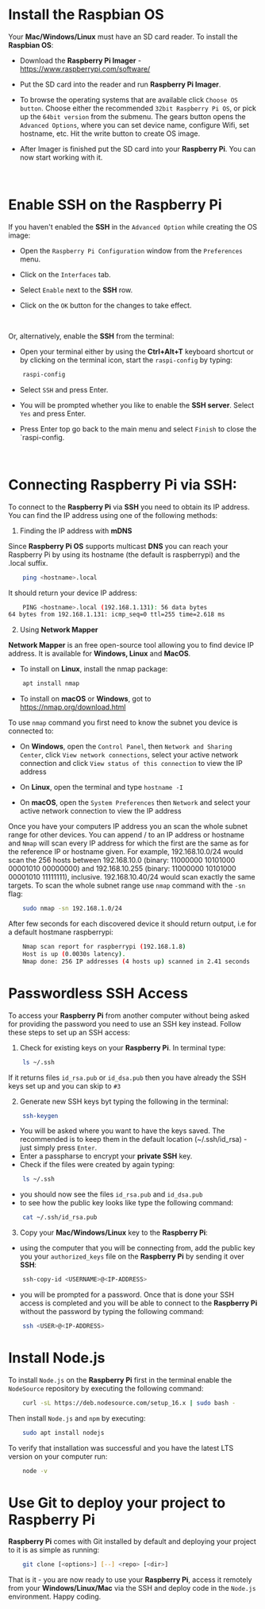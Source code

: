 # Install the Raspbian OS

Your **Mac/Windows/Linux** must have an SD card reader. To install the **Raspbian OS**:

-   Download the **Raspberry Pi Imager** - https://www.raspberrypi.com/software/
-   Put the SD card into the reader and run **Raspberry Pi Imager**.
-   To browse the operating systems that are available click `Choose OS button`. Choose either the recommended `32bit Raspberry Pi OS`, or pick up the `64bit version` from the submenu. The gears button opens the `Advanced Options`, where you can set device name, configure Wifi, set hostname, etc. Hit the write button to create OS image.
-   After Imager is finished put the SD card into your **Raspberry Pi**. You can now start working with it.

     <br />

# Enable SSH on the Raspberry Pi

If you haven't enabled the **SSH** in the `Advanced Option` while creating the OS image:

-   Open the `Raspberry Pi Configuration` window from the `Preferences` menu.

-   Click on the `Interfaces` tab.

-   Select `Enable` next to the **SSH** row.

-   Click on the `OK` button for the changes to take effect.

<br />

Or, alternatively, enable the **SSH** from the terminal:

-   Open your terminal either by using the **Ctrl+Alt+T** keyboard shortcut or by clicking on the terminal icon, start the `raspi-config` by typing:

```bash
    raspi-config
```

-   Select `SSH` and press Enter.

-   You will be prompted whether you like to enable the **SSH server**. Select `Yes` and press Enter.

-   Press Enter top go back to the main menu and select `Finish` to close the `raspi-config.

    <br />

# Connecting Raspberry Pi via SSH:

To connect to the **Raspberry Pi** via **SSH** you need to obtain its IP address. You can find the IP address using one of the following methods:

1. Finding the IP address with **mDNS**

Since **Raspberry Pi OS** supports multicast **DNS** you can reach your Raspberry Pi by using its hostname (the default is raspberrypi) and the .local suffix.

```bash
    ping <hostname>.local
```

It should return your device IP address:

```bash
    PING <hostname>.local (192.168.1.131): 56 data bytes
64 bytes from 192.168.1.131: icmp_seq=0 ttl=255 time=2.618 ms
```

2. Using **Network Mapper**

**Network Mapper** is an free open-source tool allowing you to find device IP address. It is available for **Windows, Linux** and **MacOS**.

-   To install on **Linux**, install the nmap package:

```bash
    apt install nmap
```

-   To install on **macOS** or **Windows**, got to https://nmap.org/download.html

To use `nmap` command you first need to know the subnet you device is connected to:

-   On **Windows**, open the `Control Panel`, then `Network and Sharing Center`, click `View network connections`, select your active network connection and click `View status of this connection` to view the IP address

-   On **Linux**, open the terminal and type `hostname -I`

-   On **macOS**, open the `System Preferences` then `Network` and select your active network connection to view the IP address

Once you have your computers IP address you an scan the whole subnet range for other devices. You can append /<numbits> to an IP address or hostname and `Nmap` will scan every IP address for which the first <numbits> are the same as for the reference IP or hostname given. For example, 192.168.10.0/24 would scan the 256 hosts between 192.168.10.0 (binary: 11000000 10101000 00001010 00000000) and 192.168.10.255 (binary: 11000000 10101000 00001010 11111111), inclusive. 192.168.10.40/24 would scan exactly the same targets. To scan the whole subnet range use `nmap` command with the `-sn` flag:

```bash
    sudo nmap -sn 192.168.1.0/24
```

After few seconds for each discovered device it should return output, i.e for a default hostmane raspberrypi:

```bash
    Nmap scan report for raspberrypi (192.168.1.8)
    Host is up (0.0030s latency).
    Nmap done: 256 IP addresses (4 hosts up) scanned in 2.41 seconds
```

# Passwordless SSH Access

To access your **Raspberry Pi** from another computer without being asked for providing the password you need to use an SSH key instead. Follow these steps to set up an SSH access:

1. Check for existing keys on your **Raspberry Pi**. In terminal type:

```bash
    ls ~/.ssh
```

If it returns files `id_rsa.pub` or `id_dsa.pub` then you have already the SSH keys set up and you can skip to `#3`

2. Generate new SSH keys byt typing the following in the terminal:

```bash
    ssh-keygen
```

-   You will be asked where you want to have the keys saved. The recommended is to keep them in the default location (~/.ssh/id_rsa) - just simply press `Enter`.
-   Enter a passpharse to encrypt your **private SSH** key.
-   Check if the files were created by again typing:

```bash
    ls ~/.ssh
```

-   you should now see the files `id_rsa.pub` and `id_dsa.pub`
-   to see how the public key looks like type the following command:

```bash
    cat ~/.ssh/id_rsa.pub
```

3. Copy your **Mac/Windows/Linux** key to the **Raspberry Pi**:

-   using the computer that you will be connecting from, add the public key you your `authorized_keys` file on the **Raspberry Pi** by sending it over **SSH**:

```bash
    ssh-copy-id <USERNAME>@<IP-ADDRESS>
```

-   you will be prompted for a password. Once that is done your SSH access is completed and you will be able to connect to the **Raspberry Pi** without the password by typing the following command:

```bash
    ssh <USER>@<IP-ADDRESS>
```

# Install Node.js

To install `Node.js` on the **Raspberry Pi** first in the terminal enable the `NodeSource` repository by executing the following command:

```bash
    curl -sL https://deb.nodesource.com/setup_16.x | sudo bash -
```

Then install `Node.js` and `npm` by executing:

```bash
    sudo apt install nodejs
```

To verify that installation was successful and you have the latest LTS version on your computer run:

```bash
    node -v
```

# Use Git to deploy your project to Raspberry Pi

**Raspberry Pi** comes with Git installed by default and deploying your project to it is as simple as running:

```bash
    git clone [<options>] [--] <repo> [<dir>]
```

That is it - you are now ready to use your **Raspberry Pi**, access it remotely from your **Windows/Linux/Mac** via the SSH and deploy code in the `Node.js` environment.
Happy coding.

```

```
